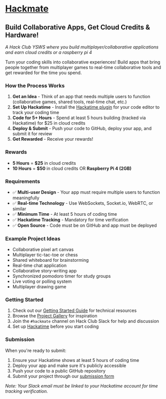 # [Hackmate](https://hackmate.hackclub.dev)

## Build Collaborative Apps, Get Cloud Credits & Hardware!

_A Hack Club YSWS where you build multiplayer/collaborative applications and earn cloud credits or a raspberry pi 4_

Turn your coding skills into collaborative experiences! Build apps that bring people together from multiplayer games to real-time collaborative tools and get rewarded for the time you spend.

### How the Process Works

1. **Get an Idea** - Think of an app that needs multiple users to function (collaborative games, shared tools, real-time chat, etc.)
2. **Set Up Hackatime** - Install the [Hackatime plugin](https://hackatime.hackclub.com/my/wakatime_setup) for your code editor to track your coding time
3. **Code for 5+ Hours** - Spend at least 5 hours building (tracked via Hackatime) for $25 in cloud credits
4. **Deploy & Submit** - Push your code to GitHub, deploy your app, and submit it for review
5. **Get Rewarded** - Receive your rewards!

### Rewards

- **5 Hours** = **$25** in cloud credits
- **10 Hours** = **$50** in cloud credits OR **Raspberry Pi 4 (2GB)**

### Requirements

- ✅ **Multi-user Design** - Your app must require multiple users to function meaningfully  
- ✅ **Real-time Technology** - Use WebSockets, Socket.io, WebRTC, or similar
- ✅ **Minimum Time** - At least 5 hours of coding time
- ✅ **Hackatime Tracking** - Mandatory for time verification
- ✅ **Open Source** - Code must be on GitHub and app must be deployed

### Example Project Ideas

- Collaborative pixel art canvas
- Multiplayer tic-tac-toe or chess
- Shared whiteboard for brainstorming  
- Real-time chat application
- Collaborative story-writing app
- Synchronized pomodoro timer for study groups
- Live voting or polling system
- Multiplayer drawing game

### Getting Started

1. Check out our [Getting Started Guide](https://hackmate.hackclub.dev/guide) for technical resources
2. Browse the [Project Gallery](https://hackmate.hackclub.dev/gallery) for inspiration
3. Join the `#hackmate` channel on Hack Club Slack for help and discussion
4. Set up [Hackatime](https://hackatime.hackclub.com/my/wakatime_setup) before you start coding

### Submission

When you're ready to submit:
1. Ensure your Hackatime shows at least 5 hours of coding time
2. Deploy your app and make sure it's publicly accessible
3. Push your code to a public GitHub repository
4. Submit your project through our [submission form](https://forms.hackclub.com/t/jAAFcfkEJ1us)

_Note: Your Slack email must be linked to your Hackatime account for time tracking verification._

